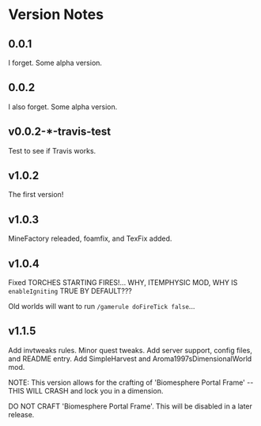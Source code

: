# Version Notes

## 0.0.1

I forget. Some alpha version.

## 0.0.2

I also forget. Some alpha version.

## v0.0.2-*-travis-test

Test to see if Travis works.

## v1.0.2

The first version!


## v1.0.3

MineFactory releaded, foamfix, and TexFix added.

## v1.0.4

Fixed TORCHES STARTING FIRES!... WHY, ITEMPHYSIC MOD, WHY IS `enableIgniting` TRUE BY DEFAULT???

Old worlds will want to run `/gamerule doFireTick false`...

## v1.1.5

Add invtweaks rules.
Minor quest tweaks.
Add server support, config files, and README entry.
Add SimpleHarvest and Aroma1997sDimensionalWorld mod.

NOTE: This version allows for the crafting of 'Biomesphere Portal Frame' -- THIS WILL CRASH and lock you in a dimension.

DO NOT CRAFT 'Biomesphere Portal Frame'. This will be disabled in a later release.